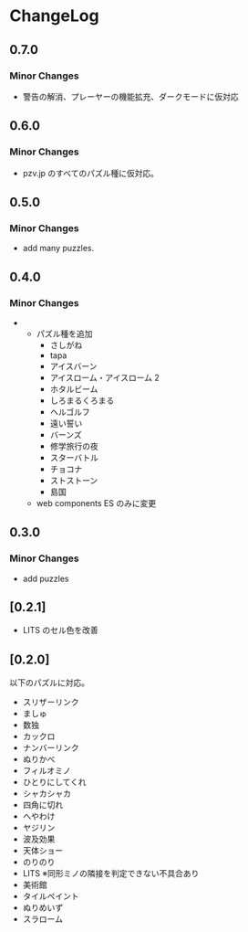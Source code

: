 # ChangeLog

## 0.7.0

### Minor Changes

- 警告の解消、プレーヤーの機能拡充、ダークモードに仮対応

## 0.6.0

### Minor Changes

- pzv.jp のすべてのパズル種に仮対応。

## 0.5.0

### Minor Changes

- add many puzzles.

## 0.4.0

### Minor Changes

- - パズル種を追加
    - さしがね
    - tapa
    - アイスバーン
    - アイスローム・アイスローム 2
    - ホタルビーム
    - しろまるくろまる
    - ヘルゴルフ
    - 遠い誓い
    - バーンズ
    - 修学旅行の夜
    - スターバトル
    - チョコナ
    - ストストーン
    - 島国
  - web components ES のみに変更

## 0.3.0

### Minor Changes

- add puzzles

## [0.2.1]

- LITS のセル色を改善

## [0.2.0]

以下のパズルに対応。

- スリザーリンク
- ましゅ
- 数独
- カックロ
- ナンバーリンク
- ぬりかべ
- フィルオミノ
- ひとりにしてくれ
- シャカシャカ
- 四角に切れ
- へやわけ
- ヤジリン
- 波及効果
- 天体ショー
- のりのり
- LITS ※同形ミノの隣接を判定できない不具合あり
- 美術館
- タイルペイント
- ぬりめいず
- スラローム
